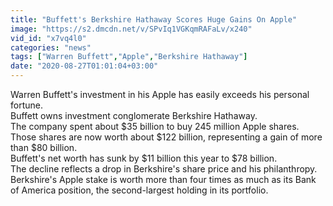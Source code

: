 ```yaml
---
title: "Buffett's Berkshire Hathaway Scores Huge Gains On Apple"
image: "https://s2.dmcdn.net/v/SPvIq1VGKqmRAFaLv/x240"
vid_id: "x7vq4l0"
categories: "news"
tags: ["Warren Buffett","Apple","Berkshire Hathaway"]
date: "2020-08-27T01:01:04+03:00"
---
```

Warren Buffett's investment in his Apple has easily exceeds his personal fortune.  <br>Buffett owns investment conglomerate Berkshire Hathaway.  <br>The company spent about $35 billion to buy 245 million Apple shares.  <br>Those shares are now worth about $122 billion, representing a gain of more than $80 billion.  <br>Buffett's net worth has sunk by $11 billion this year to $78 billion.  <br>The decline reflects a drop in Berkshire's share price and his philanthropy.  <br>Berkshire's Apple stake is worth more than four times as much as its Bank of America position, the second-largest holding in its portfolio.
